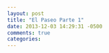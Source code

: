 ```yaml
---
layout: post
title: "El Paseo Parte 1"
date: 2013-12-03 14:29:31 -0500
comments: true
categories: 
---
```

